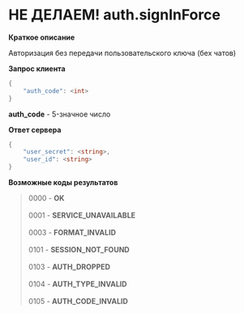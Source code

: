 # НЕ ДЕЛАЕМ! auth.signInForce

**Краткое описание**

Авторизация без передачи пользовательского ключа (бех чатов)


**Запрос клиента**
```c#
{
    "auth_code": <int>
}
```

**auth_code** - 5-значное число

**Ответ сервера**
```c#
{
    "user_secret": <string>,
    "user_id": <string>
}
```

**Возможные коды результатов**
> 0000 - **OK**<br><br>
0001 - **SERVICE_UNAVAILABLE**<br><br>
0003 - **FORMAT_INVALID**<br><br>
0101 - **SESSION_NOT_FOUND**<br><br>
0103 - **AUTH_DROPPED**<br><br>
0104 - **AUTH_TYPE_INVALID**<br><br>
0105 - **AUTH_CODE_INVALID**